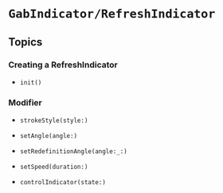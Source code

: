 # ``GabIndicator/RefreshIndicator``

## Topics

### Creating a RefreshIndicator

- ``init()``

### Modifier

- ``strokeStyle(style:)``

- ``setAngle(angle:)``

- ``setRedefinitionAngle(angle:_:)``

- ``setSpeed(duration:)``

- ``controlIndicator(state:)``
